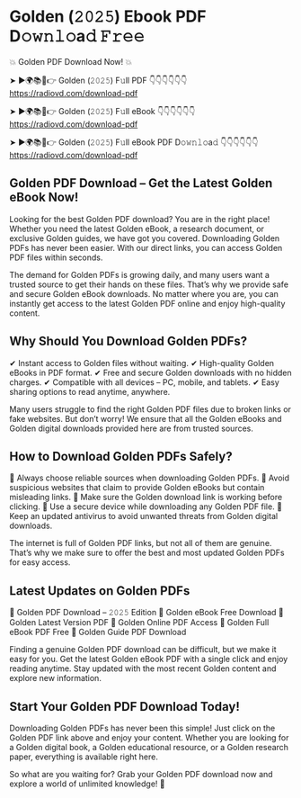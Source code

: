 # Golden (𝟸𝟶𝟸𝟻) Ebook PDF D𝚘𝚠𝚗𝚕𝚘a𝚍 𝙵𝚛𝚎𝚎

💥 Golden PDF Download Now! 💥

➤ ►🌍📚📱👉 Golden (𝟸𝟶𝟸𝟻) F𝚞ll PDF 👇👇👇👇👇👇
https://radiovd.com/download-pdf

➤ ►🌍📚📱👉 Golden (𝟸𝟶𝟸𝟻) F𝚞ll eBook 👇👇👇👇👇👇
https://radiovd.com/download-pdf

➤ ►🌍📚📱👉 Golden (𝟸𝟶𝟸𝟻) F𝚞ll eBook PDF D𝚘𝚠𝚗𝚕𝚘a𝚍 👇👇👇👇👇👇
https://radiovd.com/download-pdf

## Golden PDF Download – Get the Latest Golden eBook Now!

Looking for the best Golden PDF download? You are in the right place! Whether you need the latest Golden eBook, a research document, or exclusive Golden guides, we have got you covered. Downloading Golden PDFs has never been easier. With our direct links, you can access Golden PDF files within seconds.

The demand for Golden PDFs is growing daily, and many users want a trusted source to get their hands on these files. That’s why we provide safe and secure Golden eBook downloads. No matter where you are, you can instantly get access to the latest Golden PDF online and enjoy high-quality content.

## Why Should You Download Golden PDFs?

✔ Instant access to Golden files without waiting.
✔ High-quality Golden eBooks in PDF format.
✔ Free and secure Golden downloads with no hidden charges.
✔ Compatible with all devices – PC, mobile, and tablets.
✔ Easy sharing options to read anytime, anywhere.

Many users struggle to find the right Golden PDF files due to broken links or fake websites. But don’t worry! We ensure that all the Golden eBooks and Golden digital downloads provided here are from trusted sources.

## How to Download Golden PDFs Safely?

📌 Always choose reliable sources when downloading Golden PDFs.
📌 Avoid suspicious websites that claim to provide Golden eBooks but contain misleading links.
📌 Make sure the Golden download link is working before clicking.
📌 Use a secure device while downloading any Golden PDF file.
📌 Keep an updated antivirus to avoid unwanted threats from Golden digital downloads.

The internet is full of Golden PDF links, but not all of them are genuine. That’s why we make sure to offer the best and most updated Golden PDFs for easy access.

## Latest Updates on Golden PDFs

🔹 Golden PDF Download – 𝟸𝟶𝟸𝟻 Edition
🔹 Golden eBook Free Download
🔹 Golden Latest Version PDF
🔹 Golden Online PDF Access
🔹 Golden Full eBook PDF Free
🔹 Golden Guide PDF Download

Finding a genuine Golden PDF download can be difficult, but we make it easy for you. Get the latest Golden eBook PDF with a single click and enjoy reading anytime. Stay updated with the most recent Golden content and explore new information.

## Start Your Golden PDF Download Today!

Downloading Golden PDFs has never been this simple! Just click on the Golden PDF link above and enjoy your content. Whether you are looking for a Golden digital book, a Golden educational resource, or a Golden research paper, everything is available right here.

So what are you waiting for? Grab your Golden PDF download now and explore a world of unlimited knowledge! 🚀